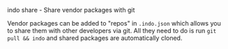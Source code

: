 
  <bold>indo share</bold><gray> - Share vendor packages with git</gray>

Vendor packages can be added to <yellow>"repos"</yellow> in `.indo.json` which allows you
to share them with other developers via git. All they need to do is run
`git pull && indo` and shared packages are automatically cloned.
